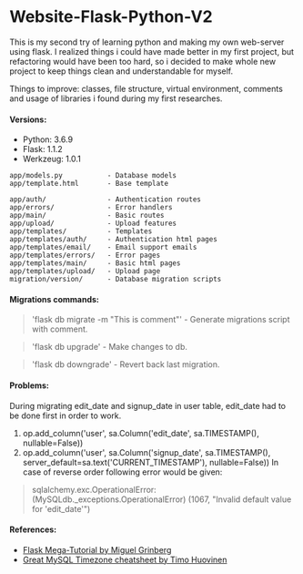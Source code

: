 # Website-Flask-Python-V2

This is my second try of learning python and making my own web-server using flask.
I realized things i could have made better in my first project, but refactoring would have been too hard, so i decided to make whole new project to keep things clean and understandable for myself.

Things to improve: classes, file structure, virtual environment, comments and usage of libraries i found during my first researches.

#### Versions:
  - Python:   3.6.9
  - Flask:    1.1.2
  - Werkzeug: 1.0.1

```
app/models.py           - Database models
app/template.html       - Base template

app/auth/               - Authentication routes
app/errors/             - Error handlers
app/main/               - Basic routes
app/upload/             - Upload features
app/templates/          - Templates
app/templates/auth/     - Authentication html pages
app/templates/email/    - Email support emails
app/templates/errors/   - Error pages
app/templates/main/     - Basic html pages
app/templates/upload/   - Upload page
migration/version/      - Database migration scripts
```

#### Migrations commands:
>'flask db migrate -m "This is comment"'     - Generate migrations script with comment.

>'flask db upgrade'                          - Make changes to db.

>'flask db downgrade'                        - Revert back last migration.


#### Problems:
During migrating edit_date and signup_date in user table, edit_date had to be done first in order to work.
1. op.add_column('user', sa.Column('edit_date', sa.TIMESTAMP(), nullable=False))
2. op.add_column('user', sa.Column('signup_date', sa.TIMESTAMP(), server_default=sa.text('CURRENT_TIMESTAMP'), nullable=False))
In case of reverse order following error would be given:
>sqlalchemy.exc.OperationalError: (MySQLdb._exceptions.OperationalError) (1067, "Invalid default value for 'edit_date'")


#### References:
* [Flask Mega-Tutorial by Miguel Grinberg](https://blog.miguelgrinberg.com/post/the-flask-mega-tutorial-part-i-hello-world)
* [Great MySQL Timezone cheatsheet by Timo Huovinen](https://stackoverflow.com/questions/19023978/should-mysql-have-its-timezone-set-to-utc/19075291#19075291)
